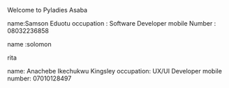 Welcome to Pyladies Asaba 

name:Samson Eduotu
occupation : Software Developer
mobile Number : 08032236858


name :solomon


rita

name: Anachebe Ikechukwu Kingsley
occupation: UX/UI Developer
mobile number: 07010128497
